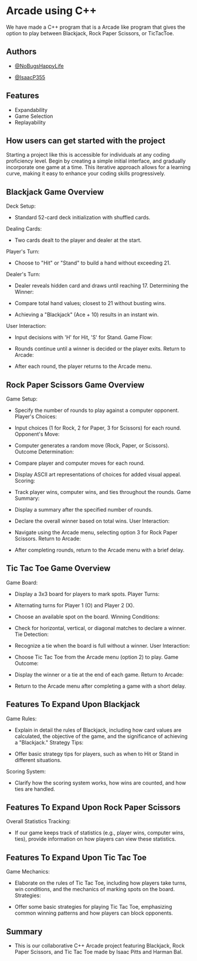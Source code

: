 
# Arcade using C++

We have made a C++ program that is a Arcade like program that gives the option to play between Blackjack, Rock Paper Scissors, or TicTacToe.

## Authors

- [@NoBugsHappyLife](https://github.com/NoBugsHappyLife)


- [@IsaacP355](https://github.com/IsaacP355)
## Features

- Expandability
- Game Selection
- Replayability


## How users can get started with the project

Starting a project like this is accessible for individuals at any coding proficiency level. Begin by creating a simple initial interface, and gradually incorporate one game at a time. This iterative approach allows for a learning curve, making it easy to enhance your coding skills progressively.
## Blackjack Game Overview


Deck Setup:

- Standard 52-card deck initialization with shuffled cards.

Dealing Cards:

- Two cards dealt to the player and dealer at the start.

Player's Turn:

- Choose to "Hit" or "Stand" to build a hand without exceeding 21.

Dealer's Turn:

- Dealer reveals hidden card and draws until reaching 17.
Determining the Winner:

- Compare total hand values; closest to 21 without busting wins.
- Achieving a "Blackjack" (Ace + 10) results in an instant win.

User Interaction:

- Input decisions with 'H' for Hit, 'S' for Stand.
Game Flow:

- Rounds continue until a winner is decided or the player exits.
Return to Arcade:

- After each round, the player returns to the Arcade menu.




## Rock Paper Scissors Game Overview

Game Setup:

- Specify the number of rounds to play against a computer opponent.
Player's Choices:

- Input choices (1 for Rock, 2 for Paper, 3 for Scissors) for each round.
Opponent's Move:

- Computer generates a random move (Rock, Paper, or Scissors).
Outcome Determination:

- Compare player and computer moves for each round.
- Display ASCII art representations of choices for added visual appeal.
Scoring:

- Track player wins, computer wins, and ties throughout the rounds.
Game Summary:

- Display a summary after the specified number of rounds.
- Declare the overall winner based on total wins.
User Interaction:

- Navigate using the Arcade menu, selecting option 3 for Rock Paper Scissors.
Return to Arcade:

- After completing rounds, return to the Arcade menu with a brief delay.

## Tic Tac Toe Game Overview

Game Board:

- Display a 3x3 board for players to mark spots.
Player Turns:

- Alternating turns for Player 1 (O) and Player 2 (X).
- Choose an available spot on the board.
Winning Conditions:

- Check for horizontal, vertical, or diagonal matches to declare a winner.
Tie Detection:

- Recognize a tie when the board is full without a winner.
User Interaction:

- Choose Tic Tac Toe from the Arcade menu (option 2) to play.
Game Outcome:

- Display the winner or a tie at the end of each game.
Return to Arcade:

- Return to the Arcade menu after completing a game with a short delay.
## Features To Expand Upon Blackjack

Game Rules:

- Explain in detail the rules of Blackjack, including how card values are calculated, the objective of the game, and the significance of achieving a "Blackjack."
Strategy Tips:

- Offer basic strategy tips for players, such as when to Hit or Stand in different situations.

Scoring System:

- Clarify how the scoring system works, how wins are counted, and how ties are handled.
##  Features To Expand Upon Rock Paper Scissors

Overall Statistics Tracking:

- If our game keeps track of statistics (e.g., player wins, computer wins, ties), provide information on how players can view these statistics.
## Features To Expand Upon Tic Tac Toe
Game Mechanics:

- Elaborate on the rules of Tic Tac Toe, including how players take turns, win conditions, and the mechanics of marking spots on the board.
Strategies:

- Offer some basic strategies for playing Tic Tac Toe, emphasizing common winning patterns and how players can block opponents.
## Summary
- This is our collaborative C++ Arcade project featuring Blackjack, Rock Paper Scissors, and Tic Tac Toe made by Isaac Pitts and Harman Bal.